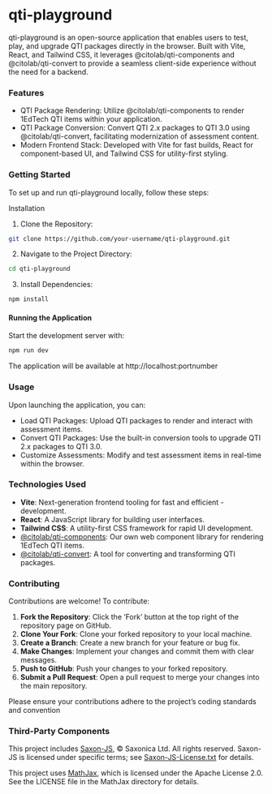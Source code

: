# qti-playground

qti-playground is an open-source application that enables users to test, play, and upgrade QTI packages directly in the browser. Built with Vite, React, and Tailwind CSS, it leverages @citolab/qti-components and @citolab/qti-convert to provide a seamless client-side experience without the need for a backend.

### Features
-   QTI Package Rendering: Utilize @citolab/qti-components to render 1EdTech QTI items within your application.
- QTI Package Conversion: Convert QTI 2.x packages to QTI 3.0 using @citolab/qti-convert, facilitating modernization of assessment content.
- Modern Frontend Stack: Developed with Vite for fast builds, React for component-based UI, and Tailwind CSS for utility-first styling.

### Getting Started

To set up and run qti-playground locally, follow these steps:

Installation
1.	Clone the Repository:
```bash
git clone https://github.com/your-username/qti-playground.git
```
2.	Navigate to the Project Directory:
```bash
cd qti-playground
```
3.	Install Dependencies:
```bash
npm install
```
#### Running the Application

Start the development server with:
```bash
npm run dev
```
The application will be available at http://localhost:portnumber 

### Usage

Upon launching the application, you can:
-   Load QTI Packages: Upload QTI packages to render and interact with assessment items.
-   Convert QTI Packages: Use the built-in conversion tools to upgrade QTI 2.x packages to QTI 3.0.
-   Customize Assessments: Modify and test assessment items in real-time within the browser.

### Technologies Used
- **Vite**: Next-generation frontend tooling for fast and efficient - development.
- **React**: A JavaScript library for building user interfaces.
- **Tailwind CSS**: A utility-first CSS framework for rapid UI development.
- [@citolab/qti-components](https://github.com/citolab/qti-convert): Our own web component library for rendering 1EdTech QTI items.
- [@citolab/qti-convert](https://github.com/citolab/qti-components): A tool for converting and transforming QTI packages.

### Contributing

Contributions are welcome! To contribute:
1.	**Fork the Repository**: Click the ‘Fork’ button at the top right of the repository page on GitHub.
2.	**Clone Your Fork**: Clone your forked repository to your local machine.
3.	**Create a Branch**: Create a new branch for your feature or bug fix.
4.	**Make Changes**: Implement your changes and commit them with clear messages.
5.	**Push to GitHub**: Push your changes to your forked repository.
6.	**Submit a Pull Request**: Open a pull request to merge your changes into the main repository.

Please ensure your contributions adhere to the project’s coding standards and convention

### Third-Party Components

This project includes [Saxon-JS](https://www.saxonica.com/saxon-js/), © Saxonica Ltd. All rights reserved. Saxon-JS is licensed under specific terms; see [Saxon-JS-License.txt](Saxon-JS-License.txt) for details.


This project uses [MathJax](https://www.mathjax.org/), which is licensed under the Apache License 2.0. See the LICENSE file in the MathJax directory for details.